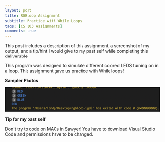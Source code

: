 ```yaml
---
layout: post
title: RGBloop Assignment 
subtitle: Practice with While Loops
tags: [CS 103 Assignments]
comments: true
---
```


This post includes a description of this assignment, a screenshot of my output, and a tip/hint I would give to my past self while completing this deliverable. 
 
This program was designed to simulate different colored LEDS turning on in a loop. This assignment gave us practice with While loops! 

**Sampler Photos**

![output](https://github.com/iangdp/iangdp.github.io/blob/master/assets/img/Screen%20Shot%202023-03-08%20at%209.23.58%20PM.png?raw=true)



**Tip for my past self**

Don't try to code on MACs in Sawyer! You have to download Visual Studio Code and permissions have to be changed.

